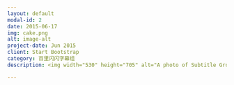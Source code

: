 ```yaml
---
layout: default
modal-id: 2
date: 2015-06-17
img: cake.png
alt: image-alt
project-date: Jun 2015
client: Start Bootstrap
category: 百里闪闪字幕组
description: <img width="530" height="705" alt="A photo of Subtitle Group"  src="http://openmindclub.qiniudn.com/Yixuan/image/zimuzu.png">

---
```

